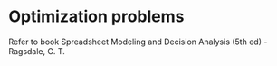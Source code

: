 # Optimization problems
Refer to book Spreadsheet Modeling and Decision Analysis (5th ed) - Ragsdale, C. T.
